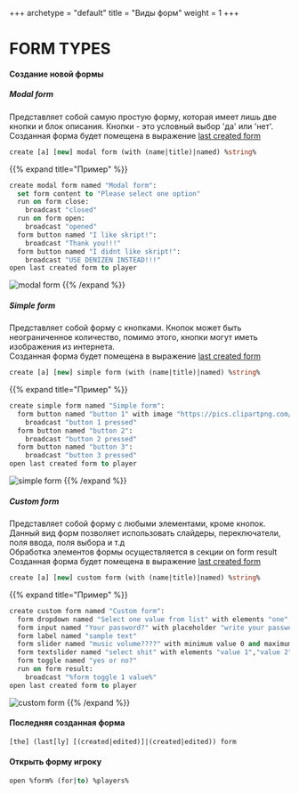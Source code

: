 +++
archetype = "default"
title = "Виды форм"
weight = 1
+++
# FORM TYPES

#### Создание новой формы
##### Modal form
Представляет собой самую простую форму, которая имеет лишь две кнопки и блок описания. Кнопки - это условный выбор 'да' или 'нет'. \
Созданная форма будет помещена в выражение [last created form <i class="fas fa-link"></i>](#последняя-созданная-форма)
```vb
create [a] [new] modal form (with (name|title)|named) %string%
```
{{% expand title="Пример" %}}
```vb
create modal form named "Modal form":
  set form content to "Please select one option"
  run on form close:
    broadcast "closed"
  run on form open:
    broadcast "opened"
  form button named "I like skript!":
    broadcast "Thank you!!!"
  form button named "I didnt like skript!":
    broadcast "USE DENIZEN INSTEAD!!!"
open last created form to player
```
![modal form](/images/modal-form.jpg)
{{% /expand %}}

##### Simple form
Представляет собой форму c кнопками. Кнопок может быть неограниченное количество, помимо этого, кнопки могут иметь изображения из интернета. \
Созданная форма будет помещена в выражение [last created form <i class="fas fa-link"></i>](#последняя-созданная-форма)
```vb
create [a] [new] simple form (with (name|title)|named) %string%
```
{{% expand title="Пример" %}}
```vb
create simple form named "Simple form":
  form button named "button 1" with image "https://pics.clipartpng.com/Carrots_PNG_Clipart-465.png":
    broadcast "button 1 pressed"
  form button named "button 2":
    broadcast "button 2 pressed"
  form button named "button 3":
    broadcast "button 3 pressed"
open last created form to player
```
![simple form](/images/simple-form.jpg)
{{% /expand %}}

##### Custom form
Представляет собой форму c любыми элементами, кроме кнопок. Данный вид форм позволяет использовать слайдеры, переключатели, поля ввода, поля выбора и т.д \
Обработка элементов формы осуществляется в секции on form result \
Созданная форма будет помещена в выражение [last created form <i class="fas fa-link"></i>](#последняя-созданная-форма)
```vb
create [a] [new] custom form (with (name|title)|named) %string%
```
{{% expand title="Пример" %}}
```vb
create custom form named "Custom form":
  form dropdown named "Select one value from list" with elements "one", "two", "three"
  form input named "Your password?" with placeholder "write your password"
  form label named "sample text"
  form slider named "music volume????" with minimum value 0 and maximum value 10
  form textslider named "select shit" with elements "value 1","value 2","value 3"
  form toggle named "yes or no?"
  run on form result:
    broadcast "%form toggle 1 value%"
open last created form to player
```
![custom form](/images/custom-form.jpg)
{{% /expand %}}

#### Последняя созданная форма
```vb
[the] (last[ly] [(created|edited)]|(created|edited)) form
```

#### Открыть форму игроку
```vb
open %form% (for|to) %players%
```